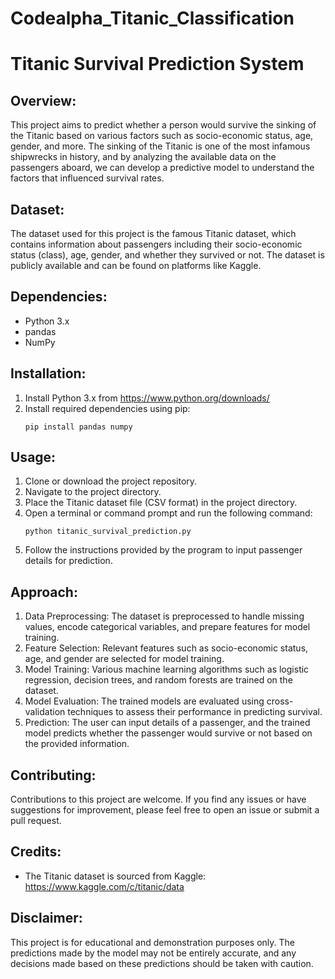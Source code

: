 # Codealpha_Titanic_Classification
# Titanic Survival Prediction System



## Overview:
This project aims to predict whether a person would survive the sinking of the Titanic based on various factors such as socio-economic status, age, gender, and more. The sinking of the Titanic is one of the most infamous shipwrecks in history, and by analyzing the available data on the passengers aboard, we can develop a predictive model to understand the factors that influenced survival rates.

## Dataset:
The dataset used for this project is the famous Titanic dataset, which contains information about passengers including their socio-economic status (class), age, gender, and whether they survived or not. The dataset is publicly available and can be found on platforms like Kaggle.

## Dependencies:
- Python 3.x
- pandas
- NumPy

## Installation:
1. Install Python 3.x from https://www.python.org/downloads/
2. Install required dependencies using pip:
   ```
   pip install pandas numpy 
   ```

## Usage:
1. Clone or download the project repository.
2. Navigate to the project directory.
3. Place the Titanic dataset file (CSV format) in the project directory.
4. Open a terminal or command prompt and run the following command:
   ```
   python titanic_survival_prediction.py
   ```
5. Follow the instructions provided by the program to input passenger details for prediction.

## Approach:
1. Data Preprocessing: The dataset is preprocessed to handle missing values, encode categorical variables, and prepare features for model training.
2. Feature Selection: Relevant features such as socio-economic status, age, and gender are selected for model training.
3. Model Training: Various machine learning algorithms such as logistic regression, decision trees, and random forests are trained on the dataset.
4. Model Evaluation: The trained models are evaluated using cross-validation techniques to assess their performance in predicting survival.
5. Prediction: The user can input details of a passenger, and the trained model predicts whether the passenger would survive or not based on the provided information.

## Contributing:
Contributions to this project are welcome. If you find any issues or have suggestions for improvement, please feel free to open an issue or submit a pull request.



## Credits:
- The Titanic dataset is sourced from Kaggle: https://www.kaggle.com/c/titanic/data


## Disclaimer:
This project is for educational and demonstration purposes only. The predictions made by the model may not be entirely accurate, and any decisions made based on these predictions should be taken with caution.
